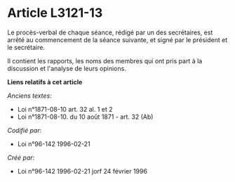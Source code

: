 # Article L3121-13

Le procès-verbal de chaque séance, rédigé par un des secrétaires, est arrêté au commencement de la séance suivante, et signé
par le président et le secrétaire.

Il contient les rapports, les noms des membres qui ont pris part à la discussion et l'analyse de leurs opinions.

**Liens relatifs à cet article**

_Anciens textes_:

  - Loi n°1871-08-10 art. 32 al. 1 et 2
  - Loi n°1871-08-10. du 10 août 1871 - art. 32 (Ab)

_Codifié par_:

  - Loi n°96-142 1996-02-21

_Créé par_:

  - Loi n°96-142 1996-02-21 jorf 24 février 1996
